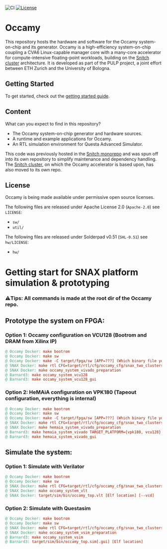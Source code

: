 ![CI](https://github.com/pulp-platform/occamy/actions/workflows/ci.yml/badge.svg)
[![License](https://img.shields.io/badge/License-Apache%202.0-blue.svg)](https://opensource.org/licenses/Apache-2.0)

# Occamy

This repository hosts the hardware and software for the Occamy system-on-chip and its generator. Occamy is a high-efficiency system-on-chip coupling a CVA6 Linux-capable manager core with a many-core accelerator for compute-intensive floating-point workloads, building on the [Snitch cluster](https://github.com/pulp-platform/occamy) architecture. It is developed as part of the PULP project, a joint effort between ETH Zurich and the University of Bologna.

## Getting Started

To get started, check out the [getting started guide](https://pulp-platform.github.io/occamy/ug/getting_started.html).

## Content

What can you expect to find in this repository?

- The Occamy system-on-chip generator and hardware sources.
- A runtime and example applications for Occamy.
- An RTL simulation environment for Questa Advanced Simulator.

This code was previously hosted in the [Snitch monorepo](https://github.com/pulp-platform/snitch) and was spun off into its own repository to simplify maintenance and dependency handling. The [Snitch cluster](https://github.com/pulp-platform/occamy), on which the Occamy accelerator is based upon, has also moved to its own repo.

## License

Occamy is being made available under permissive open source licenses.

The following files are released under Apache License 2.0 (`Apache-2.0`) see `LICENSE`:

- `sw/`
- `util/`

The following files are released under Solderpad v0.51 (`SHL-0.51`) see `hw/LICENSE`:

- `hw/`

# Getting start for SNAX platform simulation & prototyping

### **⚠️Tips**: All commands is made at the root dir of the Occamy repo. 

## Prototype the system on FPGA:
### Option 1: Occamy configuration on VCU128 (Bootrom and DRAM from Xilinx IP)

```makefile
@ Occamy Docker: make bootrom
@ Occamy Docker: make sw
@ Occamy Docker: make -C target/fpga/sw [APP=???] (Which binary file you want to use)
@ SNAX Docker: make rtl CFG=target/rtl/cfg/occamy_cfg/snax_two_clusters.hjson (Can be modified to other configurations)
@ SNAX Docker: make occamy_system_vivado_preparation
@ Barnard3: make occamy_system_vcu128
@ Barnard3: make occamy_system_vcu128_gui
```

### Option 2: HeMAiA configuration on VPK180 (Tapeout configuration, everything is internal)

```makefile
@ Occamy Docker: make bootrom
@ Occamy Docker: make sw
@ Occamy Docker: make -C target/fpga/sw [APP=???] (Which binary file you want to use)
@ SNAX Docker: make rtl CFG=target/rtl/cfg/occamy_cfg/snax_two_clusters.hjson (Can be modified to other configurations)
@ SNAX Docker: make hemaia_system_vivado_preparation
@ Barnard3: make hemaia_system_vivado TARGET_PLATFORM={vpk180, vcu128}
@ Barnard3: make hemaia_system_vivado_gui
```

## Simulate the system: 
### Option 1: Simulate with Verilator

```makefile
@ Occamy Docker: make bootrom
@ Occamy Docker: make sw
@ SNAX Docker: make rtl CFG=target/rtl/cfg/occamy_cfg/snax_two_clusters.hjson (Can be modified to other configurations)
@ SNAX Docker: make occamy_system_vlt
@ SNAX Docker: target/sim/bin/occamy_top.vlt [Elf location] [--vcd]
```

### Option 2: Simulate with Questasim

```makefile
@ Occamy Docker: make bootrom
@ Occamy Docker: make sw
@ SNAX Docker: make rtl CFG=target/rtl/cfg/occamy_cfg/snax_two_clusters.hjson (Can be modified to other configurations)
@ SNAX Docker: make occamy_system_vsim_preparation
@ Barnard3: make occamy_system_vsim
@ Barnard3: target/sim/bin/occamy_top.sim[.gui] [Elf location]
```
